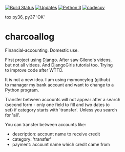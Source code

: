 [![Build Status](https://www.travis-ci.org/hpfn-d/charcoallog.svg?branch=master)](https://www.travis-ci.org/hpfn-d/charcoallog)
[![Updates](https://pyup.io/repos/github/hpfn-d/charcoallog/shield.svg)](https://pyup.io/repos/github/hpfn-d/charcoallog/)
[![Python 3](https://pyup.io/repos/github/hpfn-d/charcoallog/python-3-shield.svg)](https://pyup.io/repos/github/hpfn-d/charcoallog/)
[![codecov](https://codecov.io/gh/hpfn-d/charcoallog/branch/master/graph/badge.svg)](https://codecov.io/gh/hpfn-d/charcoallog)



tox py36, py37 'OK'

# charcoallog
Financial-accounting. Domestic use.

First project using Django. After saw Gileno's videos,<br>
but not all videos. And DjangoGirls tutorial too. Trying<br>
to improve code after WTTD.

It is not a new idea. I am using mymoneylog (github)<br>
to manager my bank account and want to change to a <br>
Python program.

Transfer between accounts will not appear after a search<br>
(second form - only one field to fill and two dates to<br>
set) if category starts with 'transfer'. Unless you search<br>
for 'all'.

You can transfer between accounts like:  

 - description: account name to receive credit
 - category: 'transfer'
 - payment: account name which credit came from
 


